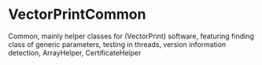 # VectorPrintCommon

Common, mainly helper classes for (VectorPrint) software, featuring finding class of generic parameters, testing in threads, version information detection, ArrayHelper, CertificateHelper
